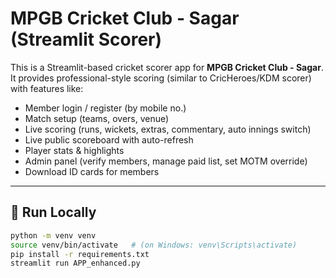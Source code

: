 # MPGB Cricket Club - Sagar (Streamlit Scorer)

This is a Streamlit-based cricket scorer app for **MPGB Cricket Club - Sagar**.  
It provides professional-style scoring (similar to CricHeroes/KDM scorer) with features like:

- Member login / register (by mobile no.)
- Match setup (teams, overs, venue)
- Live scoring (runs, wickets, extras, commentary, auto innings switch)
- Live public scoreboard with auto-refresh
- Player stats & highlights
- Admin panel (verify members, manage paid list, set MOTM override)
- Download ID cards for members

---

## 🚀 Run Locally

```bash
python -m venv venv
source venv/bin/activate   # (on Windows: venv\Scripts\activate)
pip install -r requirements.txt
streamlit run APP_enhanced.py
